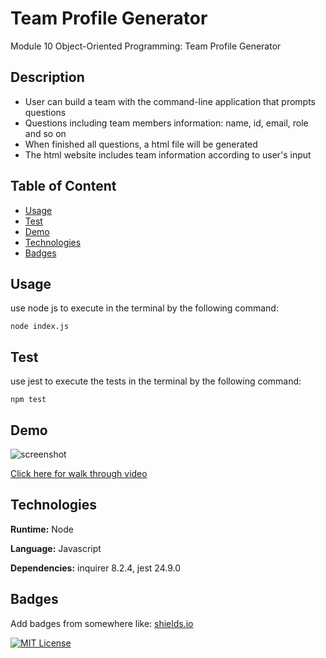 
# Team Profile Generator

Module 10 Object-Oriented Programming: Team Profile Generator


## Description

- User can build a team with the command-line application that prompts questions
- Questions including team members information: name, id, email, role and so on
- When finished all questions, a html file will be generated
- The html website includes team information according to user's input 
## Table of Content
  * [Usage](#usage)
  * [Test](#Test)
  * [Demo](#Demo)
  * [Technologies](#Technologies)
  * [Badges](#Badges)
  

## Usage

use node js to execute in the terminal by the following command:
```
node index.js
```


## Test


use jest to execute the tests in the terminal by the following command:
```
npm test
```
## Demo

![screenshot](https://user-images.githubusercontent.com/112605297/211431943-dfe1057b-9641-4aba-8915-5384ddd2b761.png)

[Click here for walk through video](https://user-images.githubusercontent.com/112605297/211431977-80695b6c-6101-4682-98ed-810cf9fe69d4.mov)
## Technologies 

**Runtime:** Node

**Language:** Javascript

**Dependencies:** inquirer 8.2.4, jest 24.9.0



## Badges

Add badges from somewhere like: [shields.io](https://shields.io/)

[![MIT License](https://img.shields.io/badge/License-MIT-green.svg)](https://choosealicense.com/licenses/mit/)

